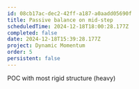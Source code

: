 ```yaml
---
id: 08cb17ac-dec2-42ff-a187-a0aadd05690f
title: Passive balance on mid-step
scheduledTime: 2024-12-18T18:00:28.177Z
completed: false
date: 2024-12-18T15:39:28.177Z
project: Dynamic Momentum
order: 5
persistent: false
---
```


POC with most rigid structure (heavy)
